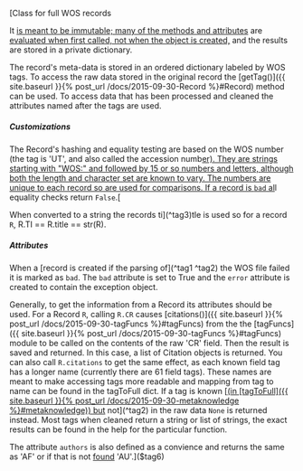[Class for full WOS records

It [is meant to be immutable; many of the methods and attributes](^tag1) are [evaluated when first called, not when the object is created,]($tag2) and the results are stored in a private dictionary.

The record's meta-data is stored in an ordered dictionary labeled by WOS tags. To access the raw data stored in the original record the [getTag()]({{ site.baseurl }}{% post_url /docs/2015-09-30-Record %}#Record) method can be used. To access data that has been processed and cleaned the attributes named after the tags are used.

##### Customizations

The Record's hashing and equality testing are based on the WOS number (the tag is 'UT', and also called the accession numb[er). They are strings starting with "WOS:" and followed by 15 or so numbers and letters, although both the length and character set are known to vary. The numbers are unique to each record so are used for comparisons. If a record is `bad`  al](@tag1)l equality checks return `False`.[

When converted to a string the records ti](^tag3)tle is used so for a record `R`, R.TI == R.title == str(R).

##### Attributes

When a [record is created if the parsing of](^tag1 ^tag2) the WOS file failed it is marked as `bad`. The `bad` attribute is set to True and the `error` attribute is created to contain the exception object.

Generally, to get the information from a Record its attributes should be used. For a Record `R`, calling `R.CR` causes [citations()]({{ site.baseurl }}{% post_url /docs/2015-09-30-tagFuncs %}#tagFuncs) from the the [tagFuncs]({{ site.baseurl }}{% post_url /docs/2015-09-30-tagFuncs %}#tagFuncs) module to be called on the contents of the raw 'CR' field. Then the result is saved and returned. In this case, a list of Citation objects is returned. You can also call `R.citations` to get the same effect, as each known field tag has a longer name (currently there are 61 field tags). These names are meant to make accessing tags more readable and mapping from tag to name can be found in the tagToFull dict. If a tag is known [[(in [tagToFull]({{ site.baseurl }}{% post_url /docs/2015-09-30-metaknowledge %}#metaknowledge)) but](^tag1) not](^tag2) in the raw data `None` is returned instead. Most tags when cleaned return a string or list of strings, the exact results can be found in the help for the particular function.

The attribute `authors` is also defined as a convience and returns the same as 'AF' or if that is not [found](^tag4) 'AU'.]($tag6)
